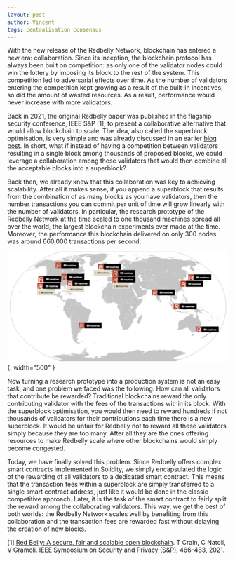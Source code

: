 ```yaml
---
layout: post
author: Vincent
tags: centralisation consensus
---
```


With the new release of the Redbelly Network, blockchain has entered a new era: collaboration. Since its inception, the blockchain protocol has always been built on competition: as only one of the validator nodes could win the lottery by imposing its block to the rest of the system. This competition led to adversarial effects over time. As the number of validators entering the competition kept growing as a result of the built-in incentives, so did the amount of wasted resources. As a result, performance would never increase with more validators.

Back in 2021, the original Redbelly paper was published in the flagship security conference, IEEE S&P [1], to present a collaborative alternative that would allow blockchain to scale. The idea, also called the superblock optimisation, is very simple and was already discussed in an earlier [blog post](https://github.com/gramoli/gramoli.github.io/blob/main/_posts/2024-01-19-why-blockchains-were-actually-centralised.md). In short, what if instead of having a competition between validators resulting in a single block among thousands of proposed blocks, we could leverage a collaboration among these validators that would then combine all the acceptable blocks into a superblock?

Back then, we already knew that this collaboration was key to achieving scalability. After all it makes sense, if you append a superblock that results from the combination of as many blocks as you have validators, then the number transactions you can commit per unit of time will grow linearly with the number of validators. In particular, the research prototype of the Redbelly Network at the time scaled to one thousand machines spread all over the world, the largest blockchain experiments ever made at the time. Moreover, the performance this blockchain delivered on only 300 nodes was around 660,000 transactions per second.

![Scalability](/img/scalability.png){: width="500" }

Now turning a research prototype into a production system is not an easy task, and one problem we faced was the following: How can all validators that contribute be rewarded? Traditional blockchains reward the only contributing validator with the fees of the transactions within its block. With the superblock optimisation, you would then need to reward hundreds if not thousands of validators for their contributions each time there is a new superblock. It would be unfair for Redbelly not to reward all these validators simply because they are too many. After all they are the ones offering resources to make Redbelly scale where other blockchains would simply become congested.

Today, we have finally solved this problem. Since Redbelly offers complex smart contracts implemented in Solidity, we simply encapsulated the logic of the rewarding of all validators to a dedicated smart contract. This means that the transaction fees within a superblock are simply transferred to a single smart contract address, just like it would be done in the classic competitive approach. Later, it is the task of the smart contract to fairly split the reward among the collaborating validators. This way, we get the best of both worlds: the Redbelly Network scales well by benefiting from this collaboration and the transaction fees are rewarded fast without delaying the creation of new blocks.

[1] [Red Belly: A secure, fair and scalable open blockchain](https://gramoli.github.io/pubs/redbellyblockchain-oakland21.pdf). T Crain, C Natoli, V Gramoli. IEEE Symposium on Security and Privacy (S&P), 466-483, 2021. 
